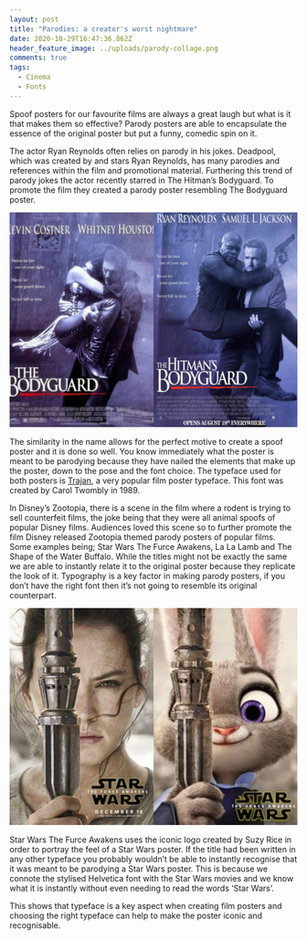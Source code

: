 ```yaml
---
layout: post
title: "Parodies: a creator's worst nightmare"
date: 2020-10-29T16:47:36.862Z
header_feature_image: ../uploads/parody-collage.png
comments: true
tags:
  - Cinema
  - Fonts
---
```

Spoof posters for our favourite films are always a great laugh but what is it that makes them so effective? Parody posters are able to encapsulate the essence of the original poster but put a funny, comedic spin on it. 

The actor Ryan Reynolds often relies on parody in his jokes. Deadpool, which was created by and stars Ryan Reynolds, has many parodies and references within the film and promotional material. Furthering this trend of parody jokes the actor recently starred in The Hitman’s Bodyguard. To promote the film they created a parody poster resembling The Bodyguard poster.

![Posters for The Bodyguard and The Hitman's Bodyguard](../uploads/bodyguard-parody.jpg)

The similarity in the name allows for the perfect motive to create a spoof poster and it is done so well. You know immediately what the poster is meant to be parodying because they have nailed the elements that make up the poster, down to the pose and the font choice. The typeface used for both posters is [Trajan](https://news.avclub.com/heres-how-a-single-font-came-to-dominate-movie-posters-1827234582), a very popular film poster typeface. This font was created by Carol Twombly in 1989.

In Disney’s Zootopia, there is a scene in the film where a rodent is trying to sell counterfeit films, the joke being that they were all animal spoofs of popular Disney films. Audiences loved this scene so to further promote the film Disney released Zootopia themed parody posters of popular films. Some examples being; Star Wars The Furce Awakens, La La Lamb and The Shape of the Water Buffalo. While the titles might not be exactly the same we are able to instantly relate it to the original poster because they replicate the look of it. Typography is a key factor in making parody posters, if you don’t have the right font then it’s not going to resemble its original counterpart.

![Posters for Star Wars: The Force Awakens and Star Wars: The Furce Awakens](../uploads/star-wars-parody.jpg)

Star Wars The Furce Awakens uses the iconic logo created by Suzy Rice in order to portray the feel of a Star Wars poster. If the title had been written in any other typeface you probably wouldn’t be able to instantly recognise that it was meant to be parodying a Star Wars poster. This is because we connote the stylised Helvetica font with the Star Wars movies and we know what it is instantly without even needing to read the words ‘Star Wars’. 

This shows that typeface is a key aspect when creating film posters and choosing the right typeface can help to make the poster iconic and recognisable.